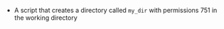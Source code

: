 - A script that creates a directory called ```my_dir``` with permissions 751 in the working directory
